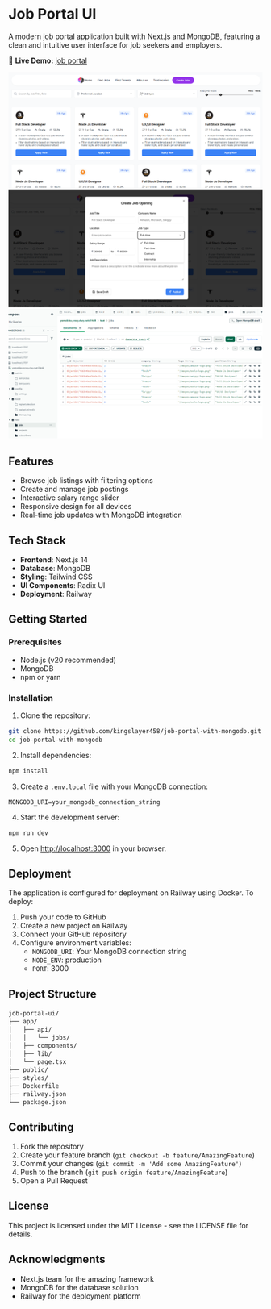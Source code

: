 # Job Portal UI

A modern job portal application built with Next.js and MongoDB, featuring a clean and intuitive user interface for job seekers and employers.

🚀 **Live Demo:** [job portal](https://jobportalyo.netlify.app/)

![job portal](net1.png)
![job portal](net2.png)
![job portal](net3.png)

## Features

- Browse job listings with filtering options
- Create and manage job postings
- Interactive salary range slider
- Responsive design for all devices
- Real-time job updates with MongoDB integration

## Tech Stack

- **Frontend**: Next.js 14
- **Database**: MongoDB
- **Styling**: Tailwind CSS
- **UI Components**: Radix UI
- **Deployment**: Railway

## Getting Started

### Prerequisites

- Node.js (v20 recommended)
- MongoDB
- npm or yarn

### Installation

1. Clone the repository:
```bash
git clone https://github.com/kingslayer458/job-portal-with-mongodb.git
cd job-portal-with-mongodb
```

2. Install dependencies:
```bash
npm install
```

3. Create a `.env.local` file with your MongoDB connection:
```
MONGODB_URI=your_mongodb_connection_string
```

4. Start the development server:
```bash
npm run dev
```

5. Open [http://localhost:3000](http://localhost:3000) in your browser.

## Deployment

The application is configured for deployment on Railway using Docker. To deploy:

1. Push your code to GitHub
2. Create a new project on Railway
3. Connect your GitHub repository
4. Configure environment variables:
   - `MONGODB_URI`: Your MongoDB connection string
   - `NODE_ENV`: production
   - `PORT`: 3000

## Project Structure

```
job-portal-ui/
├── app/
│   ├── api/
│   │   └── jobs/
│   ├── components/
│   ├── lib/
│   └── page.tsx
├── public/
├── styles/
├── Dockerfile
├── railway.json
└── package.json
```

## Contributing

1. Fork the repository
2. Create your feature branch (`git checkout -b feature/AmazingFeature`)
3. Commit your changes (`git commit -m 'Add some AmazingFeature'`)
4. Push to the branch (`git push origin feature/AmazingFeature`)
5. Open a Pull Request

## License

This project is licensed under the MIT License - see the LICENSE file for details.

## Acknowledgments

- Next.js team for the amazing framework
- MongoDB for the database solution
- Railway for the deployment platform
